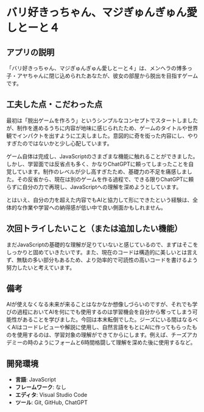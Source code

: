# バリ好きっちゃん、マジぎゅんぎゅん愛しとーと４

## アプリの説明

「バリ好きっちゃん、マジぎゅんぎゅん愛しとーと４」は、メンヘラの博多っ子・アヤちゃんに閉じ込められたあなたが、彼女の部屋から脱出を目指すゲームです。

## 工夫した点・こだわった点

最初は「脱出ゲームを作ろう」というシンプルなコンセプトでスタートしましたが、制作を進めるうちに内容が地味に感じられたため、ゲームのタイトルや世界観でインパクトを出すように工夫しました。意図的に奇を衒った内容にし、やりすぎたのではないかと少し心配しています。

ゲーム自体は完成し、JavaScriptのさまざまな機能に触れることができました。しかし、学習面では反省点も多く、かなりChatGPTに頼ってしまったことを自覚しています。制作のレベルが少し高すぎたため、基礎力の不足を痛感しました。その反省から、現在は別のゲームを作る過程で、できる限りChatGPTに頼らずに自分の力で再現し、JavaScriptへの理解を深めようとしています。

とはいえ、自分の力を超えた内容でもAIと協力して形にできたという経験は、全体的な作業や学習への納得感が低い中で良い側面かもしれません。

## 次回トライしたいこと（または追加したい機能）

まだJavaScriptの基礎的な理解が足りていないと感じているので、まずはそこをしっかりと固めていきたいです。また、現在のコードは構造的に美しいとは言えず、無駄の多い部分もあるため、より効率的で可読性の高いコードを書けるよう努力したいと考えています。

## 備考

AIが使えなくなる未来が来ることはなかなか想像しづらいのですが、それでも学びの過程においてAIを何にでも使用するのは学習機会を自分から奪ってしまう可能性があることを学びました。今回は本末転倒でした。ジーズにいる間はなるべくAIはコードレビューや解説に使用し、自然言語をもとにAIに作ってもらったものを使用するのは、学習対象の理解ができてからにします。例えば、チーズアカデミーの時のようにフォームと6時間格闘して理解を深めた後に使用するなど。

## 開発環境

- **言語**: JavaScript
- **フレームワーク**: なし
- **エディタ**: Visual Studio Code
- **ツール**: Git, GitHub, ChatGPT
